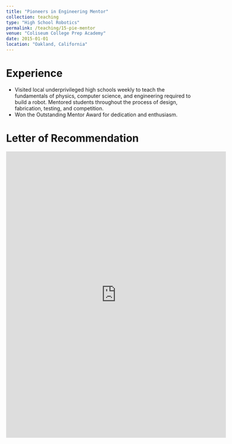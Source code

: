 ```yaml
---
title: "Pioneers in Engineering Mentor"
collection: teaching
type: "High School Robotics"
permalink: /teaching/15-pie-mentor
venue: "Coliseum College Prep Academy"
date: 2015-01-01
location: "Oakland, California"
---
```


# Experience

- Visited local underprivileged high schools weekly to teach the fundamentals of physics, computer
  science, and engineering required to build a robot. Mentored students throughout the process of
  design, fabrication, testing, and competition.
- Won the Outstanding Mentor Award for dedication and enthusiasm.

# Letter of Recommendation

<iframe data-image-dimensions="600x780" src="https://drive.google.com/viewerng/viewer?url=https%3A//static1.squarespace.com/static/5b46a4024eddecbb9f4565aa/t/5c072346575d1f3fc21cecbd/1543971656523/McMillen.pdf&amp;embedded=true&amp;wmode=opaque" width="600" data-embed="true" style="border: none;" height="780"></iframe>
